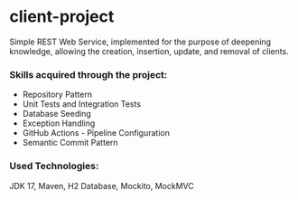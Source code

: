 #  client-project

Simple REST Web Service, implemented for the purpose of deepening knowledge, allowing the creation, insertion, update, and removal of clients.

### Skills acquired through the project:
- Repository Pattern
- Unit Tests and Integration Tests
- Database Seeding
- Exception Handling
- GitHub Actions - Pipeline Configuration
- Semantic Commit Pattern
### Used Technologies:
JDK 17, Maven, H2 Database, Mockito, MockMVC
